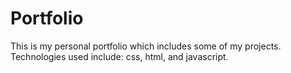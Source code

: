 # Portfolio

This is my personal portfolio which includes some of my projects. Technologies used include: css, html, and javascript.
